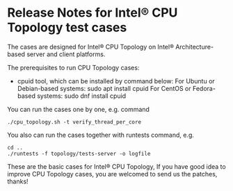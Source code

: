 # Release Notes for Intel® CPU Topology test cases

The cases are designed for Intel® CPU Topology on
Intel® Architecture-based server and client platforms.

The prerequisites to run CPU Topology cases:
- cpuid tool, which can be installed by command below:
For Ubuntu or Debian-based systems:
sudo apt install cpuid
For CentOS or Fedora-based systems:
sudo dnf install cpuid

You can run the cases one by one, e.g. command

```
./cpu_topology.sh -t verify_thread_per_core
```
You also can run the cases together with runtests command, e.g.

```
cd ..
./runtests -f topology/tests-server -o logfile
```

These are the basic cases for Intel® CPU Topology, If you have good idea to
improve CPU Topology cases, you are welcomed to send us the patches, thanks!
